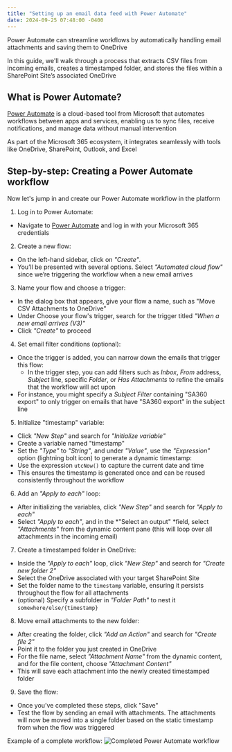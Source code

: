 ```yaml
---
title: "Setting up an email data feed with Power Automate"
date: 2024-09-25 07:48:00 -0400
---
```


Power Automate can streamline workflows by automatically handling email attachments and saving them to OneDrive

In this guide, we'll walk through a process that extracts CSV files from incoming emails, creates a timestamped folder, and stores the files within a SharePoint Site’s associated OneDrive

## What is Power Automate?

[Power Automate](https://www.microsoft.com/en-us/power-platform/products/power-automate) is a cloud-based tool from Microsoft that automates workflows between apps and services, enabling us to sync files, receive notifications, and manage data without manual intervention

As part of the Microsoft 365 ecosystem, it integrates seamlessly with tools like OneDrive, SharePoint, Outlook, and Excel

## Step-by-step: Creating a Power Automate workflow

Now let's jump in and create our Power Automate workflow in the platform

1. Log in to Power Automate:
  - Navigate to [Power Automate](https://www.microsoft.com/en-us/power-platform/products/power-automate) and log in with your Microsoft 365 credentials
2. Create a new flow:
  - On the left-hand sidebar, click on *"Create"*.
  - You’ll be presented with several options. Select *"Automated cloud flow"* since we’re triggering the workflow when a new email arrives
3. Name your flow and choose a trigger:
  - In the dialog box that appears, give your flow a name, such as "Move CSV Attachments to OneDrive"
  - Under Choose your flow's trigger, search for the trigger titled *"When a new email arrives (V3)"*
  - Click *"Create"* to proceed
4. Set email filter conditions (optional):
  - Once the trigger is added, you can narrow down the emails that trigger this flow:
    - In the trigger step, you can add filters such as *Inbox*, *From* address, *Subject* line, specific *Folder*, or *Has Attachments* to refine the emails that the workflow will act upon
  - For instance, you might specify a *Subject Filter* containing "SA360 export" to only trigger on emails that have "SA360 export" in the subject line
5. Initialize "timestamp" variable:
  - Click *"New Step"* and search for *"Initialize variable"*
  - Create a variable named "timestamp"
  - Set the *"Type"* to *"String"*, and under *"Value"*, use the *"Expression"* option (lightning bolt icon) to generate a dynamic timestamp:
  - Use the expression `utcNow()` to capture the current date and time
  - This ensures the timestamp is generated once and can be reused consistently throughout the workflow
6. Add an *"Apply to each"* loop:
  - After initializing the variables, click *"New Step"* and search for *"Apply to each"*
  - Select *"Apply to each"*, and in the *"Select an output" *field, select *"Attachments"* from the dynamic content pane (this will loop over all attachments in the incoming email)
7. Create a timestamped folder in OneDrive:
  - Inside the *"Apply to each"* loop, click *"New Step"* and search for *"Create new folder 2"*
  - Select the OneDrive associated with your target SharePoint Site
  - Set the folder name to the `timestamp` variable, ensuring it persists throughout the flow for all attachments
  - (optional) Specify a subfolder in *"Folder Path"* to nest it `somewhere/else/{timestamp}`
8. Move email attachments to the new folder:
  - After creating the folder, click *"Add an Action"* and search for *"Create file 2"*
  - Point it to the folder you just created in OneDrive
  - For the file name, select *"Attachment Name"* from the dynamic content, and for the file content, choose *"Attachment Content"*
  - This will save each attachment into the newly created timestamped folder
9. Save the flow:
  - Once you’ve completed these steps, click "Save"
  - Test the flow by sending an email with attachments. The attachments will now be moved into a single folder based on the static timestamp from when the flow was triggered

Example of a complete workflow:
![Completed Power Automate workflow]({{site.url}}{{site.baseurl}}/images/power_automate/full_flow.PNG)
